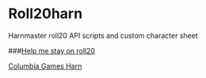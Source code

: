 # Roll20harn
Harnmaster roll20 API scripts and custom character sheet

###[Help me stay on roll20](https://app.roll20.net/gift/forid/526995)

[Columbia Games Harn](http://columbiagames.com/harn/index.html)